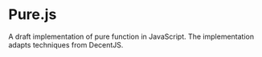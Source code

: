 # Pure.js
A draft implementation of pure function in JavaScript. The implementation adapts techniques from DecentJS.
